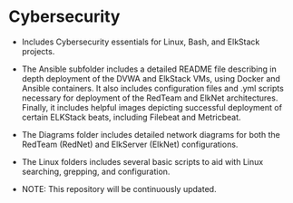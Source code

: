 # Cybersecurity
- Includes Cybersecurity essentials for Linux, Bash, and ElkStack projects.

- The Ansible subfolder includes a detailed README file describing in depth deployment of the DVWA and ElkStack VMs, using Docker and Ansible containers.  It also includes configuration files and .yml scripts necessary for deployment of the RedTeam and ElkNet architectures.  Finally, it includes helpful images depicting successful deployment of certain ELKStack beats, including Filebeat and Metricbeat. 

- The Diagrams folder includes detailed network diagrams for both the RedTeam (RedNet) and ElkServer (ElkNet) configurations. 

- The Linux folders includes several basic scripts to aid with Linux searching, grepping, and configuration.

- NOTE:  This repository will be continuously updated.
